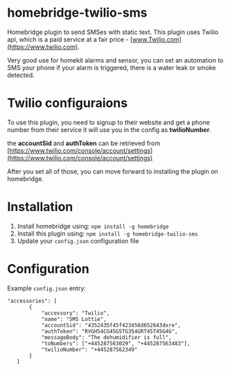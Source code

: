 # homebridge-twilio-sms

Homebridge plugin to send SMSes with static text.
This plugin uses Twilio api, which is a paid service at a fair price - [www.Twilio.com](https://www.twilio.com).

Very good use for homekit alarms and sensor, you can set an automation to SMS your phone if your alarm is triggered, there is a water leak or smoke detected.

# Twilio configuraions
To use this plugin, you need to signup to their website and get a phone number from their service it will use you in the config as **twilioNumber**.

the **accountSid** and **authToken** can be retrieved from [https://www.twilio.com/console/account/settings](https://www.twilio.com/console/account/settings)

After you set all of those, you can move forward to installing the plugin on homebridge.

# Installation

1. Install homebridge using: `npm install -g homebridge`
2. Install this plugin using: `npm install -g homebridge-twilio-sms`
3. Update your `config.json` configuration file  

# Configuration

Example `config.json` entry:

 ```
"accessories": [
        {
            "accessory": "Twilio",
            "name": "SMS Lottie",
            "accountSid": "4352435f45f423456d652643dxre",
            "authToken": "RVGH54CG45G5TG354GRT45T45G4G", 
            "messageBody": "The dehumidifier is full",
            "toNumbers": ["+445287563029", "+445287563483"],
            "twilioNumber": "+445287562349"
        }
    ]
```
